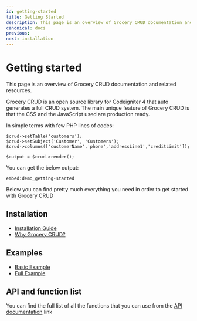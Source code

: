 ```yaml
---
id: getting-started
title: Getting Started
description: This page is an overview of Grocery CRUD documentation and related resources.
canonical: docs
previous: 
next: installation
---
```


# Getting started

This page is an overview of Grocery CRUD documentation and related resources.

Grocery CRUD is an open source library for Codeigniter 4 that auto generates a full CRUD system. 
The main unique feature of Grocery CRUD is that the CSS and the JavaScript used are production ready.

In simple terms with few PHP lines of codes:

<pre><code class="language-php">$crud->setTable('customers');
$crud->setSubject('Customer', 'Customers');
$crud->columns(['customerName','phone','addressLine1','creditLimit']);

$output = $crud->render();
</code></pre>

You can get the below output:

`embed:demo_getting-started`

Below you can find pretty much everything you need in order to get started with Grocery CRUD

## Installation
 
- [Installation Guide](/docs/installation)
- [Why Grocery CRUD?](/docs/why-grocery-crud)

## Examples

- [Basic Example](/docs/basic-example)
- [Full Example](/docs/full-example)

## API and function list

You can find the full list of all the functions that you can use from the [API documentation](docs/api-and-functions-list) link
